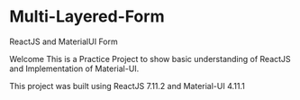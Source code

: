 # Multi-Layered-Form
ReactJS and MaterialUI Form 

Welcome This is a Practice Project to show basic understanding of ReactJS and Implementation of Material-UI.

This project was built using ReactJS 7.11.2 and Material-UI 4.11.1
